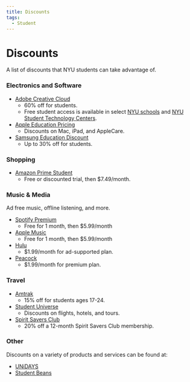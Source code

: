 ```yaml
---
title: Discounts
tags:
  - Student
---
```


# Discounts

A list of discounts that NYU students can take advantage of.

### Electronics and Software
- [Adobe Creative Cloud](https://www.adobe.com/creativecloud/buy/students.html)
    - 60% off for students. 
    - Free student access is available in select [NYU schools](https://kanbarftvproduction.hosting.nyu.edu/adobe-access-for-fall-21/) and [NYU Student Technology Centers](https://www.nyu.edu/life/information-technology/teaching-and-learning-services/studios-and-computing-labs/student-technology-centers-computer-labs.html). 
- [Apple Education Pricing](https://www.apple.com/us-hed/shop)
    - Discounts on Mac, iPad, and AppleCare.
- [Samsung Education Discount](https://www.samsung.com/us/shop/discount-program/education/)
    - Up to 30% off for students.
### Shopping
- [Amazon Prime Student](https://www.amazon.com/gp/help/customer/display.html?nodeId=GWMNXPTL3482JPHC)
    - Free or discounted trial, then $7.49/month.
### Music & Media
Ad free music, offline listening, and more.
- [Spotify Premium](https://www.spotify.com/us/student/)
    - Free for 1 month, then $5.99/month
- [Apple Music](https://www.apple.com/apple-music/#plans)
    - Free for 1 month, then $5.99/month
- [Hulu](https://www.hulu.com/student)
    - $1.99/month for ad-supported plan.
- [Peacock](https://www.peacocktv.com/student)
    - $1.99/month for premium plan.
### Travel
- [Amtrak](https://www.amtrak.com/student-discounts)
    - 15% off for students ages 17-24.
- [Student Universe](https://www.studentuniverse.com/)
    - Discounts on flights, hotels, and tours.
- [Spirit Savers Club](https://www.spirit.com/savers-club)
    - 20% off a 12-month Spirit Savers Club membership. 
### Other
Discounts on a variety of products and services can be found at:

- [UNiDAYS](https://www.myunidays.com/US/en-US)
- [Student Beans](https://www.studentbeans.com/us)


    




